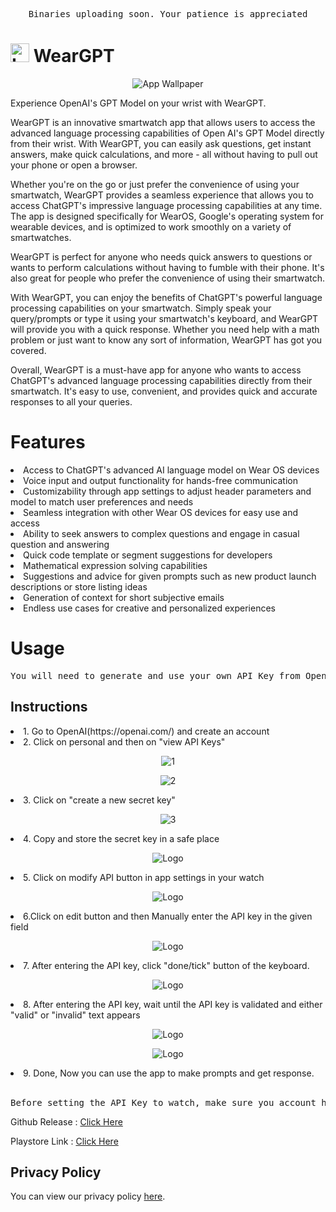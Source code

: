<pre align="center">Binaries uploading soon. Your patience is appreciated</pre>


#  <img src="assets/AppLogo.png" alt="Logo" width="30px" height = "30px"> WearGPT
<p align="center">
  <img src="assets/FeatureWallpaper.png" alt="App Wallpaper">
</p>

Experience OpenAI's GPT Model on your wrist with WearGPT.

WearGPT is an innovative smartwatch app that allows users to access the advanced language processing capabilities of Open AI's GPT Model directly from their wrist. With WearGPT, you can easily ask questions, get instant answers, make quick calculations, and more - all without having to pull out your phone or open a browser.

Whether you're on the go or just prefer the convenience of using your smartwatch, WearGPT provides a seamless experience that allows you to access ChatGPT's impressive language processing capabilities at any time. The app is designed specifically for WearOS, Google's operating system for wearable devices, and is optimized to work smoothly on a variety of smartwatches.

WearGPT is perfect for anyone who needs quick answers to questions or wants to perform calculations without having to fumble with their phone. It's also great for people who prefer the convenience of using their smartwatch.

With WearGPT, you can enjoy the benefits of ChatGPT's powerful language processing capabilities on your smartwatch. Simply speak your query/prompts or type it using your smartwatch's keyboard, and WearGPT will provide you with a quick response. Whether you need help with a math problem or just want to know any sort of information, WearGPT has got you covered.

Overall, WearGPT is a must-have app for anyone who wants to access ChatGPT's advanced language processing capabilities directly from their smartwatch. It's easy to use, convenient, and provides quick and accurate responses to all your queries.

# Features</br>
<li>Access to ChatGPT's advanced AI language model on Wear OS devices</li>
<li>Voice input and output functionality for hands-free communication</li>
<li>Customizability through app settings to adjust header parameters and model to match user preferences and needs</li>
<li>Seamless integration with other Wear OS devices for easy use and access</li>
<li>Ability to seek answers to complex questions and engage in casual question and answering</li>
<li>Quick code template or segment suggestions for developers</li>
<li>Mathematical expression solving capabilities</li>
<li>Suggestions and advice for given prompts such as new product launch descriptions or store listing ideas</li>
<li>Generation of context for short subjective emails</li>
<li>Endless use cases for creative and personalized experiences</li>

# Usage </br>
<pre align="center">You will need to generate and use your own API Key from OpenAI </pre>
## Instructions
<li>1. Go to OpenAI(https://openai.com/) and create an account</li>
<li>2. Click on personal and then on "view API Keys"</li>
<p align="center">
<img src="assets/API_Key/API_KEY_Instruction_1.png" alt="1">
</p>
<p align="center">
<img src="assets/API_Key/API_KEY_Instruction_2.png" alt="2">
</p>
<li>3. Click on "create a new secret key"</li>
<p align="center">
<img src="assets/API_Key/API_KEY_Instruction_3.png" alt="3">
</p>
<li>4. Copy and store the secret key in a safe place</li>
<p align="center">
<img src="assets/API_Key/API_KEY_Instruction_4.png" alt="Logo">
</p>
<li>5. Click on modify API button in app settings in your watch</li>
<p align="center">
<img src="assets/App Snapshots/modify_api_key_button.png" alt="Logo">
</p>
<li>6.Click on edit button and then Manually enter the API key in the given field</li>
<p align="center">
<img src="assets/App Snapshots/enter_api_key.png" alt="Logo">
</p>
<li>7. After entering the API key, click "done/tick" button of the keyboard.</li>
<p align="center">
<img src="assets/App Snapshots/keyboard_done.png" alt="Logo">
</p>
<li>8. After entering the API key, wait until the API key is validated and either "valid" or "invalid" text appears</li>
<p align="center">
<img src="assets/App Snapshots/invalid_api_key.png" alt="Logo">
</p>
<p align="center">
<img src="assets/App Snapshots/valid_api_key.png" alt="Logo">
</p>
<li>9. Done, Now you can use the app to make prompts and get response.</li></br>
<pre align="center">Before setting the API Key to watch, make sure you account has enough credits granted by OpenAI. you can check this under "view api usage" tab of OpenAI website</pre>

Github Release : [Click Here](https://github.com/AnujMutha/WearGPT/releases/tag/Latest)
 
Playstore Link : [Click Here](https://play.google.com/store/apps/details?id=com.muthadevelopers.weargpt)

## Privacy Policy
You can view our privacy policy [here](https://github.com/AnujMutha/WearGPT/blob/main/PRIVACY_POLICY.md).
